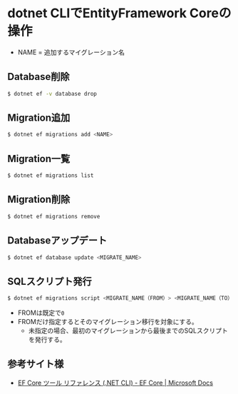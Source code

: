 # dotnet CLIでEntityFramework Coreの操作

* NAME = 追加するマイグレーション名

## Database削除

```sh
$ dotnet ef -v database drop
```

## Migration追加

```sh
$ dotnet ef migrations add <NAME>
```

## Migration一覧

```sh
$ dotnet ef migrations list
```

## Migration削除

```sh
$ dotnet ef migrations remove
```

## Databaseアップデート

```sh
$ dotnet ef database update <MIGRATE_NAME>
```

## SQLスクリプト発行

```sh
$ dotnet ef migrations script <MIGRATE_NAME（FROM）> <MIGRATE_NAME（TO）>
```

* FROMは既定で`0`
* FROMだけ指定するとそのマイグレーション移行を対象にする。
  * 未指定の場合、最初のマイグレーションから最後までのSQLスクリプトを発行する。

## 参考サイト様

* [EF Core ツール リファレンス \(\.NET CLI\) \- EF Core \| Microsoft Docs](https://docs.microsoft.com/ja-jp/ef/core/miscellaneous/cli/dotnet)